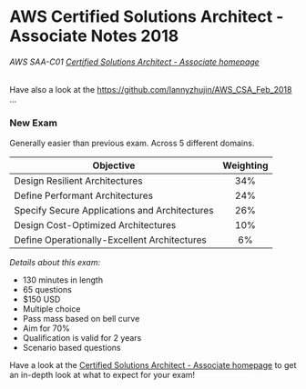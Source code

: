 # AWS Certified Solutions Architect - Associate Notes 2018

###### AWS SAA-C01 [Certified Solutions Architect - Associate homepage](https://aws.amazon.com/certification/certified-solutions-architect-associate/)

Have also a look at the https://github.com/lannyzhujin/AWS_CSA_Feb_2018 ...



### New Exam

Generally easier than previous exam. Across 5 different domains.

| Objective | Weighting |
| --- | :---: |
| Design Resilient Architectures | 34% |
| Define Performant Architectures | 24% |
| Specify Secure Applications and Architectures | 26% |
| Design Cost-Optimized Architectures | 10% |
| Define Operationally-Excellent Architectures | 6% |

_Details about this exam:_

* 130 minutes in length
* 65 questions
* $150 USD
* Multiple choice
* Pass mass based on bell curve
* Aim for 70%
* Qualification is valid for 2 years
* Scenario based questions

Have a look at the [Certified Solutions Architect - Associate homepage](https://aws.amazon.com/certification/certified-solutions-architect-associate/) to get an in-depth look at what to expect for your exam!

